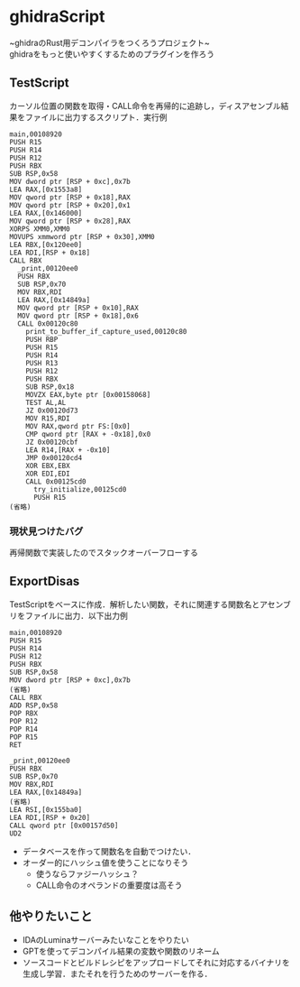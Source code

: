 # ghidraScript
~ghidraのRust用デコンパイラをつくろうプロジェクト~ </br>
ghidraをもっと使いやすくするためのプラグインを作ろう
## TestScript
カーソル位置の関数を取得・CALL命令を再帰的に追跡し，ディスアセンブル結果をファイルに出力するスクリプト．実行例
```
main,00108920
PUSH R15
PUSH R14
PUSH R12
PUSH RBX
SUB RSP,0x58
MOV dword ptr [RSP + 0xc],0x7b
LEA RAX,[0x1553a8]
MOV qword ptr [RSP + 0x18],RAX
MOV qword ptr [RSP + 0x20],0x1
LEA RAX,[0x146000]
MOV qword ptr [RSP + 0x28],RAX
XORPS XMM0,XMM0
MOVUPS xmmword ptr [RSP + 0x30],XMM0
LEA RBX,[0x120ee0]
LEA RDI,[RSP + 0x18]
CALL RBX
  _print,00120ee0
  PUSH RBX
  SUB RSP,0x70
  MOV RBX,RDI
  LEA RAX,[0x14849a]
  MOV qword ptr [RSP + 0x10],RAX
  MOV qword ptr [RSP + 0x18],0x6
  CALL 0x00120c80
    print_to_buffer_if_capture_used,00120c80
    PUSH RBP
    PUSH R15
    PUSH R14
    PUSH R13
    PUSH R12
    PUSH RBX
    SUB RSP,0x18
    MOVZX EAX,byte ptr [0x00158068]
    TEST AL,AL
    JZ 0x00120d73
    MOV R15,RDI
    MOV RAX,qword ptr FS:[0x0]
    CMP qword ptr [RAX + -0x18],0x0
    JZ 0x00120cbf
    LEA R14,[RAX + -0x10]
    JMP 0x00120cd4
    XOR EBX,EBX
    XOR EDI,EDI
    CALL 0x00125cd0
      try_initialize,00125cd0
      PUSH R15
(省略)
```

### 現状見つけたバグ
再帰関数で実装したのでスタックオーバーフローする

## ExportDisas
TestScriptをベースに作成．解析したい関数，それに関連する関数名とアセンブリをファイルに出力．以下出力例
```
main,00108920
PUSH R15
PUSH R14
PUSH R12
PUSH RBX
SUB RSP,0x58
MOV dword ptr [RSP + 0xc],0x7b
(省略)
CALL RBX
ADD RSP,0x58
POP RBX
POP R12
POP R14
POP R15
RET

_print,00120ee0
PUSH RBX
SUB RSP,0x70
MOV RBX,RDI
LEA RAX,[0x14849a]
(省略)
LEA RSI,[0x155ba0]
LEA RDI,[RSP + 0x20]
CALL qword ptr [0x00157d50]
UD2

```
- データベースを作って関数名を自動でつけたい．
- オーダー的にハッシュ値を使うことになりそう
  - 使うならファジーハッシュ？
  - CALL命令のオペランドの重要度は高そう
## 他やりたいこと
- IDAのLuminaサーバーみたいなことをやりたい
- GPTを使ってデコンパイル結果の変数や関数のリネーム
- ソースコードとビルドレシピをアップロードしてそれに対応するバイナリを生成し学習．またそれを行うためのサーバーを作る．
